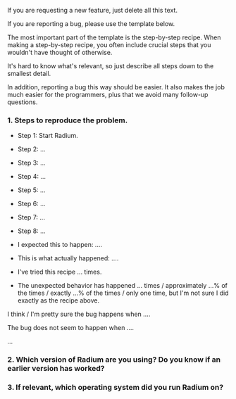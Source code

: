 If you are requesting a new feature, just delete all this text.

If you are reporting a bug, please use the template below.

The most important part of the template is the step-by-step
recipe. When making a step-by-step recipe, you often include
crucial steps that you wouldn't have thought of otherwise.

It's hard to know what's relevant, so just describe all steps
down to the smallest detail.

In addition, reporting a bug this way should be easier.
It also makes the job much easier for the programmers,
plus that we avoid many follow-up questions.


### 1. Steps to reproduce the problem.

* Step 1: Start Radium.
* Step 2: ...
* Step 3: ...
* Step 4: ...
* Step 5: ...
* Step 6: ...
* Step 7: ...
* Step 8: ...

* I expected this to happen: ....

* This is what actually happened: ....

* I've tried this recipe ... times.

* The unexpected behavior has happened ... times / approximately ...% of the times / exactly ...% of the times / only one time, but I'm not sure I did exactly as the recipe above.

I think / I'm pretty sure the bug happens when ....

The bug does not seem to happen when ....

...


### 2. Which version of Radium are you using? Do you know if an earlier version has worked?

### 3. If relevant, which operating system did you run Radium on?
